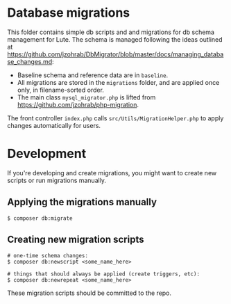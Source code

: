# Database migrations

This folder contains simple db scripts and and migrations for db schema management for Lute.  The schema is managed following the ideas outlined at https://github.com/jzohrab/DbMigrator/blob/master/docs/managing_database_changes.md:

* Baseline schema and reference data are in `baseline`.
* All migrations are stored in the `migrations` folder, and are applied once only, in filename-sorted order.
* The main class `mysql_migrator.php` is lifted from https://github.com/jzohrab/php-migration.

The front controller `index.php` calls `src/Utils/MigrationHelper.php` to apply changes automatically for users.

# Development

If you're developing and create migrations, you might want to create new scripts or run migrations manually.

## Applying the migrations manually


```
$ composer db:migrate
```

## Creating new migration scripts

```
# one-time schema changes:
$ composer db:newscript <some_name_here>

# things that should always be applied (create triggers, etc):
$ composer db:newrepeat <some_name_here>
```

These migration scripts should be committed to the repo.